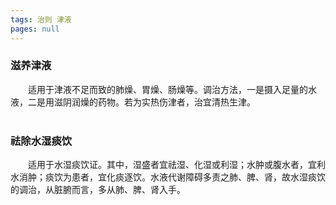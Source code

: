 ```yaml
---
tags: 治则 津液
pages: null
---
```

### 滋养津液
&emsp;&emsp;适用于津液不足而致的肺燥、胃燥、肠燥等。调治方法，一是摄入足量的水液，二是用滋阴润燥的药物。若为实热伤津者，治宜清热生津。<br></br>

### 祛除水湿痰饮
&emsp;&emsp;适用于水湿痰饮证。其中，湿盛者宜祛湿、化湿或利湿；水肿或腹水者，宜利水消肿；痰饮为患者，宜化痰逐饮。水液代谢障碍多责之肺、脾、肾，故水湿痰饮的调治，从脏腑而言，多从肺、脾、肾入手。